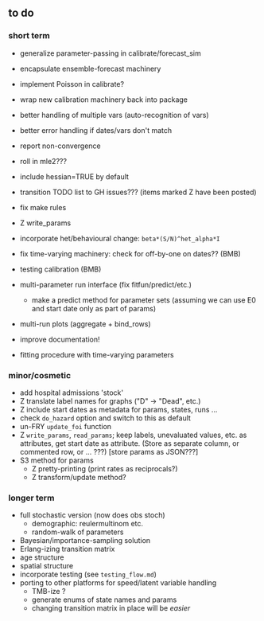 ## to do

### short term

* generalize parameter-passing in calibrate/forecast_sim
* encapsulate ensemble-forecast machinery
* implement Poisson in calibrate?
* wrap new calibration machinery back into package
* better handling of multiple vars (auto-recognition of vars)
* better error handling if dates/vars don't match
* report non-convergence
* roll in mle2???
* include hessian=TRUE by default

* transition TODO list to GH issues??? (items marked Z have been posted)
* fix make rules
* Z write_params
* incorporate het/behavioural change: `beta*(S/N)^het_alpha*I`
* fix time-varying machinery: check for off-by-one on dates?? (BMB)
* testing calibration (BMB)
* multi-parameter run interface (fix fitfun/predict/etc.)
    * make a predict method for parameter sets (assuming we can use E0 and start date only as part of params)
* multi-run plots (aggregate + bind_rows)	
* improve documentation!
* fitting procedure with time-varying parameters

### minor/cosmetic

* add hospital admissions 'stock'
* Z translate label names for graphs ("D" -> "Dead", etc.)
* Z include start dates as metadata for params, states, runs ... 
* check `do_hazard` option and switch to this as default
* un-FRY `update_foi` function
* Z `write_params`, `read_params`; keep labels, unevaluated values, etc. as attributes, get start date as attribute. (Store as separate column, or commented row, or ... ???) [store params as JSON???]
* S3 method for params
    * Z pretty-printing (print rates as reciprocals?)
	* Z transform/update method?

	
### longer term

* full stochastic version (now does obs stoch)
    * demographic: reulermultinom etc.
    * random-walk of parameters
* Bayesian/importance-sampling solution
* Erlang-izing transition matrix
* age structure
* spatial structure
* incorporate testing (see `testing_flow.md`)
* porting to other platforms for speed/latent variable handling 
     * TMB-ize ?
	 * generate enums of state names and params
	 * changing transition matrix in place will be *easier*
